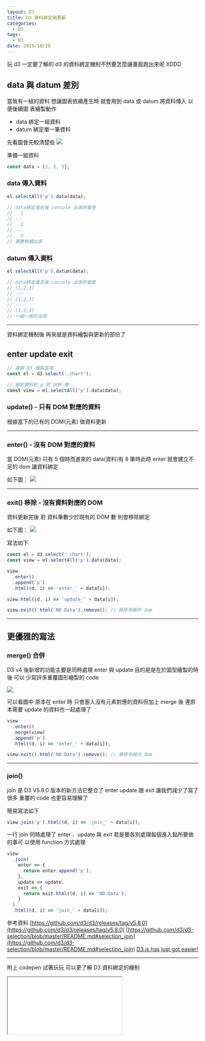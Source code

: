 ```yaml
---
layout: D3
title: D3 資料綁定與更新
categories:
  - D3
tags:
  - D3
date: 2019/10/28
---
```


玩 d3 一定要了解的 d3 的資料綁定機制不然要怎麼讓畫面跑出來呢 XDDD

## data 與 datum 差別

當我有一組的資料 想讓圖表依續產生時 就會用到 data 或 datum 將資料傳入 以便後續圖
表繪製動作

- data 綁定一組資料
- datum 綁定單一筆資料

先看圖會先較清楚些 <img src="assets/images/d3/databind/bind.png" />

準備一組資料

```js
const data = [1, 2, 3];
```

### data 傳入資料

```js
el.selectAll('p').data(data);

// data綁定進去後 console 出來的會是
//   1
// ---
//   2
// ---
//   3
// 筆數依續出來
```

### datum 傳入資料

```js
el.selectAll('p').datum(data);

// data綁定進去後 console 出來的會是
// [1,2,3]
// ---
// [1,2,3]
// ---
// [1,2,3]
// 一組一組的出來
```

<!-- https://github.com/SevenChan07/pensieve/issues/21 -->

---

資料綁定機制後 再來就是資料繪製與更新的部份了

## enter update exit

```js
// 選取 D3 繪製區域
const el = d3.select('.chart');

// 綁定資料到 p 的 DOM 裡
const view = el.selectAll('p').data(data);
```

### update() - 只有 DOM 對應的資料

根據當下的已有的 DOM(元素) 做資料更新

---

### enter() - 沒有 DOM 對應的資料

當 DOM(元素) 只有 5 個時而進來的 data(資料)有 8 筆時此時 enter 就會建立不足的
dom 讓資料綁定

如下圖： <img src="assets/images/d3/databind/001.png" />

---

### exit() 移除 - 沒有資料對應的 DOM

資料更新完後 若 資料筆數少於現有的 DOM 數 則會移除綁定

如下圖： <img src="assets/images/d3/databind/002.png" />

寫法如下

```js
const el = d3.select('.chart');
const view = el.selectAll('p').data(data);

view
  .enter()
  .append('p')
  .html((d, i) => 'enter_' + data[i]);

view.html((d, i) => 'update_' + data[i]);

view.exit().html('NO Data').remove(); // 移除多餘的 dom
```

---

## 更優雅的寫法

### merge() 合併

D3 v4 後新增的功能主要是同時處理 enter 與 update 目的是是在於圖型繪製的時後 可以
少寫許多重覆圖形繪製的 code

<img src="assets/images/d3/databind/003.png" />

可以看圖中 原本在 enter 時 只會塞入沒有元素對應的資料但加上 merge 後 連原本需要
update 的資料也一起處理了

```js
view
  .enter()
  .merge(view)
  .append('p')
  .html((d, i) => 'enter_' + data[i]);

view.exit().html('NO Data').remove(); // 移除多餘的 dom
```

---

### join()

join 是 D3 V5.8.0 版本的新方法它整合了 enter update 跟 exit 讓我們減少了寫了很多
重覆的 code 也更容易理解了

簡易寫法如下

```js
view.join('p').html((d, i) => 'join_' + data[i]);
```

一行 join 同時處理了 enter 、update 與 exit 若是要各別處理每個進入點所要做的事可
以使用 function 方式處理

```js
view
  .join(
    enter => {
      return enter.append('p');
    },
    update => update,
    exit => {
      return exit.html((d, i) => 'NO Data');
    }
  )
  .html((d, i) => 'join_' + data[i]);
```

參考資料
[https://github.com/d3/d3/releases/tag/v5.8.0](https://github.com/d3/d3/releases/tag/v5.8.0)
[https://github.com/d3/d3-selection/blob/master/README.md#selection_join](https://github.com/d3/d3-selection/blob/master/README.md#selection_join)
[D3.js has just got easier!](https://www.createwithdata.com/d3-has-just-got-easier/)

---

附上 codepen 試著玩玩 可以更了解 D3 資料綁定的機制
<!-- {% iframe https://codepen.io/mtw/embed/YzKgjKg 100% 500 %} -->
<iframe src="//codepen.io/mtw/embed/YzKgjKg/"></iframe>
